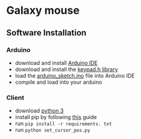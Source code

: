 # Galaxy mouse

## Software Installation

### Arduino

- download and install [Arduino IDE](https://www.arduino.cc/en/software)
- download and install the [keypad.h library](https://www.arduino.cc/reference/en/libraries/keypad/)
- load the [arduino_sketch.ino](arduino_sketch/arduino_sketch.ino) file into Arduino IDE
- compile and load into your arduino

### Client

- download [python 3](https://www.python.org/downloads/)
- install pip by following [this](https://pip.pypa.io/en/stable/installation/) guide
- run `pip install -r requirements. txt`
- run `python set_cursor_pos.py`